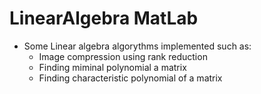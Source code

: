 # LinearAlgebra MatLab
* Some Linear algebra algorythms implemented such as:
    * Image compression using rank reduction
    * Finding miminal polynomial a matrix
    * Finding characteristic polynomial of a matrix